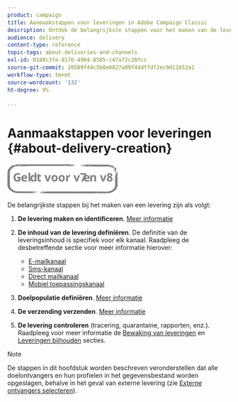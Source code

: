 ```yaml
---
product: campaign
title: Aanmaakstappen voor leveringen in Adobe Campaign Classic
description: Ontdek de belangrijkste stappen voor het maken van de levering in Adobe Campaign Classic.
audience: delivery
content-type: reference
topic-tags: about-deliveries-and-channels
exl-id: 0188c3fe-8176-4904-8505-c47a72c20fcc
source-git-commit: 20509f44c5b8e0827a09f44dffdf2ec9d11652a1
workflow-type: tm+mt
source-wordcount: '132'
ht-degree: 9%

---
```


# Aanmaakstappen voor leveringen {#about-delivery-creation}

![](../../assets/common.svg)

De belangrijkste stappen bij het maken van een levering zijn als volgt:

1. **De levering maken en identificeren**. [Meer informatie](steps-create-and-identify-the-delivery.md)

1. **De inhoud van de levering definiëren**. De definitie van de leveringsinhoud is specifiek voor elk kanaal. Raadpleeg de desbetreffende sectie voor meer informatie hierover:

   * [E-mailkanaal](defining-the-email-content.md)
   * [Sms-kanaal](sms-create.md#defining-the-sms-content)
   * [Direct mailkanaal](defining-the-direct-mail-content.md)
   * [Mobiel toepassingskanaal](about-mobile-app-channel.md)

1. **Doelpopulatie definiëren**. [Meer informatie](steps-defining-the-target-population.md)

1. **De verzending verzenden**. [Meer informatie](steps-sending-the-delivery.md)

1. **De levering controleren** (tracering, quarantaine, rapporten, enz.). Raadpleeg voor meer informatie de [Bewaking van leveringen](about-delivery-monitoring.md) en [Leveringen bijhouden](about-message-tracking.md) secties.

>[!NOTE]
>
>De stappen in dit hoofdstuk worden beschreven veronderstellen dat alle doelontvangers en hun profielen in het gegevensbestand worden opgeslagen, behalve in het geval van externe levering (zie [Externe ontvangers selecteren](steps-defining-the-target-population.md#selecting-external-recipients)).
